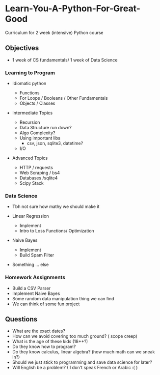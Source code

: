 # Learn-You-A-Python-For-Great-Good
Curriculum for 2 week (intensive) Python course

## Objectives

* 1 week of CS fundamentals/ 1 week of Data Science

### Learning to Program

* Idiomatic python
    * Functions
    * For Loops / Booleans / Other Fundamentals
    * Objects / Classes

* Intermediate Topics

    * Recursion
    * Data Structure run down?
    * Algo Complexity?
    * Using important libs
        * csv, json, sqlite3, datetime?
    * I/O

* Advanced Topics
    * HTTP / requests
    * Web Scraping  / bs4
    * Databases /sqlite4
    * Scipy Stack

### Data Science

* Tbh not sure how mathy we should make it

*  Linear Regression

    * Implement
    * Intro to Loss Functions/ Optimization

* Naive Bayes

    * Implement
    * Build Spam Filter

* Something ... else

### Homework Assignments

* Build a CSV Parser
* Implement Naive Bayes
* Some random data manipulation thing we can find
* We can think of some fun project


## Questions

* What are the exact dates?
* How can we avoid covering too much ground? ( scope creep)
* What is the age of these kids (18++?)
* Do they know how to program?
* Do they know calculus, linear algebra? (how much math can we sneak in?)
* Should we just stick to programming and save data science for later?
* Will English be a problem? ( I don't speak French or Arabic :( ) 
